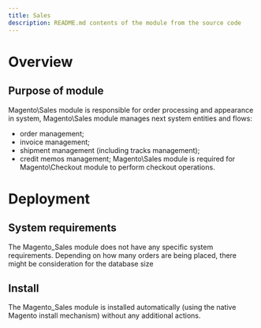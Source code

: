 ```yaml
---
title: Sales
description: README.md contents of the module from the source code
---
```


# Overview

## Purpose of module

Magento\Sales module is responsible for order processing and appearance in system,
Magento\Sales module manages next system entities and flows:

* order management;
* invoice management;
* shipment management (including tracks management);
* credit memos management;
Magento\Sales module is required for Magento\Checkout module to perform checkout operations.

# Deployment

## System requirements

The Magento_Sales module does not have any specific system requirements.
Depending on how many orders are being placed, there might be consideration for the database size

## Install

The Magento_Sales module is installed automatically (using the native Magento install mechanism) without any additional actions.
